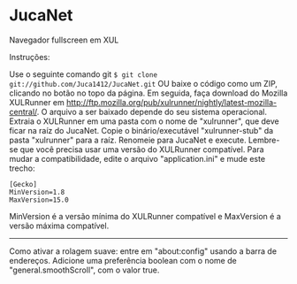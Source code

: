JucaNet
=======

Navegador fullscreen em XUL

Instruções:

Use o seguinte comando git ```$ git clone git://github.com/Juca1412/JucaNet.git``` OU baixe o código como um ZIP, clicando no botão no topo da página.
Em seguida, faça download do Mozilla XULRunner em http://ftp.mozilla.org/pub/xulrunner/nightly/latest-mozilla-central/. O arquivo a ser baixado depende do seu sistema operacional.
Extraia o XULRunner em uma pasta com o nome de "xulrunner", que deve ficar na raíz do JucaNet.
Copie o binário/executável "xulrunner-stub" da pasta "xulrunner" para a raíz. Renomeie para JucaNet e execute.
Lembre-se que você precisa usar uma versão do XULRunner compatível. Para mudar a compatibilidade, edite o arquivo "application.ini" e mude este trecho:

```
[Gecko]
MinVersion=1.8
MaxVersion=15.0
```

MinVersion é a versão mínima do XULRunner compatível e MaxVersion é a versão máxima compatível.

----------

Como ativar a rolagem suave: entre em "about:config" usando a barra de endereços. Adicione uma preferência boolean com o nome de "general.smoothScroll", com o valor true.